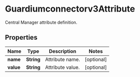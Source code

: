 

# Guardiumconnectorv3Attribute

Central Manager attribute definition.

## Properties

| Name | Type | Description | Notes |
|------------ | ------------- | ------------- | -------------|
|**name** | **String** | Attribute name. |  [optional] |
|**value** | **String** | Attribute value. |  [optional] |



